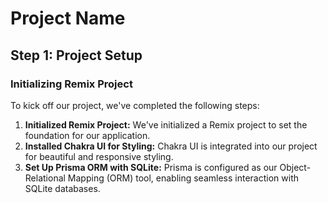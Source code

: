 # Project Name

## Step 1: Project Setup

### Initializing Remix Project

To kick off our project, we've completed the following steps:

1. **Initialized Remix Project:** We've initialized a Remix project to set the foundation for our application.
2. **Installed Chakra UI for Styling:** Chakra UI is integrated into our project for beautiful and responsive styling.
3. **Set Up Prisma ORM with SQLite:** Prisma is configured as our Object-Relational Mapping (ORM) tool, enabling seamless interaction with SQLite databases.
